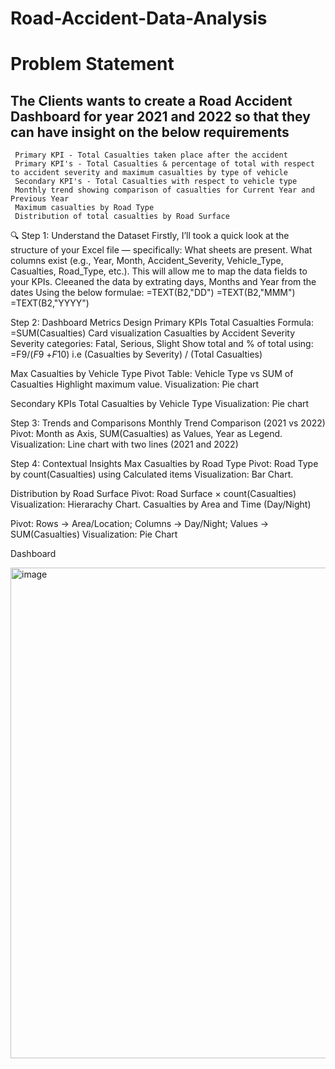 # Road-Accident-Data-Analysis

# Problem Statement

## The Clients wants to create a Road Accident Dashboard for year 2021 and 2022 so that they can have insight on the below requirements
     Primary KPI - Total Casualties taken place after the accident
     Primary KPI's - Total Casualties & percentage of total with respect to accident severity and maximum casualties by type of vehicle
     Secondary KPI's - Total Casualties with respect to vehicle type
     Monthly trend showing comparison of casualties for Current Year and Previous Year
     Maximum casualties by Road Type
     Distribution of total casualties by Road Surface

🔍 Step 1: Understand the Dataset
Firstly, I’ll took a quick look at the structure of your Excel file — specifically:
     What sheets are present.
     What columns exist (e.g., Year, Month, Accident_Severity, Vehicle_Type, Casualties, Road_Type, etc.).
     This will allow me to map the data fields to your KPIs.
     Cleeaned the data by extrating days, Months and Year from the dates Using the below formulae:
          =TEXT(B2,"DD")
          =TEXT(B2,"MMM")
          =TEXT(B2,"YYYY")

Step 2: Dashboard Metrics Design
Primary KPIs
     Total Casualties
     Formula: =SUM(Casualties)
Card visualization
     Casualties by Accident Severity
     Severity categories: Fatal, Serious, Slight
     Show total and % of total using:
     =F9/($F$9 +$F$10) i.e (Casualties by Severity) / (Total Casualties)

Max Casualties by Vehicle Type
     Pivot Table: Vehicle Type vs SUM of Casualties
     Highlight maximum value.
     Visualization: Pie chart 

Secondary KPIs
     Total Casualties by Vehicle Type
     Visualization: Pie chart

Step 3: Trends and Comparisons
     Monthly Trend Comparison (2021 vs 2022)
     Pivot: Month as Axis, SUM(Casualties) as Values, Year as Legend.
     Visualization: Line chart with two lines (2021 and 2022)

Step 4: Contextual Insights
     Max Casualties by Road Type
     Pivot: Road Type by count(Casualties) using Calculated items
     Visualization: Bar Chart.

Distribution by Road Surface
     Pivot: Road Surface × count(Casualties)
     Visualization: Hierarachy Chart.
     Casualties by Area and Time (Day/Night)

Pivot: Rows → Area/Location; Columns → Day/Night; Values → SUM(Casualties)
Visualization: Pie Chart

Dashboard
																
<img width="1868" height="785" alt="image" src="https://github.com/user-attachments/assets/94799f7b-c52b-48bd-95b5-bd3eb4229c32" />



     

    

